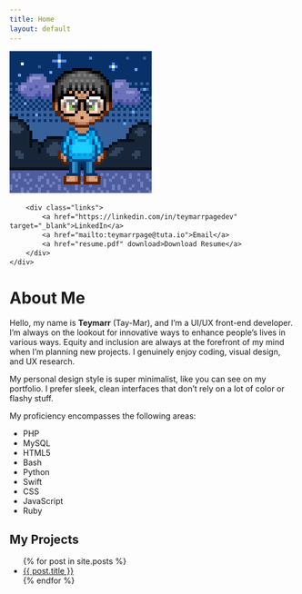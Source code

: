 ```yaml
---
title: Home
layout: default
---
```


<link rel="stylesheet" href="style.css">

<div class="container">
    <div class="left">
        <img src="avatar.png" alt="Teymarr's Profile Picture" class="profile-pic">

        <div class="links">
            <a href="https://linkedin.com/in/teymarrpagedev" target="_blank">LinkedIn</a>
            <a href="mailto:teymarrpage@tuta.io">Email</a>
            <a href="resume.pdf" download>Download Resume</a>
        </div>
    </div>

 <div class="about-me">
    <h1>About Me</h1>
    <p>
        Hello, my name is <strong>Teymarr</strong> (Tay-Mar), and I’m a UI/UX front-end developer. I’m always on the lookout for innovative ways to enhance people’s lives in various ways. Equity and inclusion are always at the forefront of my mind when I’m planning new projects. I genuinely enjoy coding, visual design, and UX research.
    </p>
    <p>
        My personal design style is super minimalist, like you can see on my portfolio. I prefer sleek, clean interfaces that don’t rely on a lot of color or flashy stuff.
    </p>
    <p>
        My proficiency encompasses the following areas:
    </p>
    <ul>
        <li>PHP</li>
        <li>MySQL</li>
        <li>HTML5</li>
        <li>Bash</li>
        <li>Python</li>
        <li>Swift</li>
        <li>CSS</li>
        <li>JavaScript</li>
        <li>Ruby</li>
    </ul>
</div>

<div class="projects">
    <h2>My Projects</h2>
    <ul class="project-list">
        {% for post in site.posts %}
            <li>
                <a href="{{ post.url | relative_url }}">{{ post.title }}</a>
            </li>
        {% endfor %}
    </ul>
</div>
